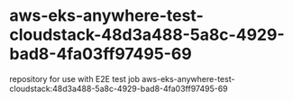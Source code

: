 # aws-eks-anywhere-test-cloudstack-48d3a488-5a8c-4929-bad8-4fa03ff97495-69
repository for use with E2E test job aws-eks-anywhere-test-cloudstack:48d3a488-5a8c-4929-bad8-4fa03ff97495-69
